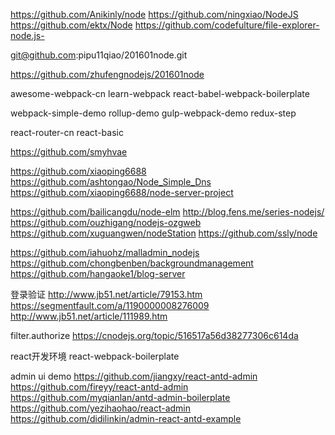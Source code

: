 
https://github.com/Anikinly/node
https://github.com/ningxiao/NodeJS
https://github.com/ektx/Node
https://github.com/codefulture/file-explorer-node.js-

git@github.com:pipu11qiao/201601node.git

https://github.com/zhufengnodejs/201601node




awesome-webpack-cn
learn-webpack
react-babel-webpack-boilerplate


webpack-simple-demo
rollup-demo
gulp-webpack-demo
redux-step

react-router-cn
react-basic

https://github.com/smyhvae

https://github.com/xiaoping6688
https://github.com/ashtongao/Node_Simple_Dns
https://github.com/xiaoping6688/node-server-project





https://github.com/bailicangdu/node-elm
http://blog.fens.me/series-nodejs/
https://github.com/ouzhigang/nodejs-ozgweb
https://github.com/xuguangwen/nodeStation
https://github.com/ssly/node

https://github.com/iahuohz/malladmin_nodejs
https://github.com/chongbenben/backgroundmanagement
https://github.com/hangaoke1/blog-server


登录验证
http://www.jb51.net/article/79153.htm
https://segmentfault.com/a/1190000008276009
http://www.jb51.net/article/111989.htm

filter.authorize
https://cnodejs.org/topic/516517a56d38277306c614da



react开发环境
react-webpack-boilerplate




admin ui demo
https://github.com/jiangxy/react-antd-admin
https://github.com/fireyy/react-antd-admin
https://github.com/myqianlan/antd-admin-boilerplate
https://github.com/yezihaohao/react-admin
https://github.com/didilinkin/admin-react-antd-example






